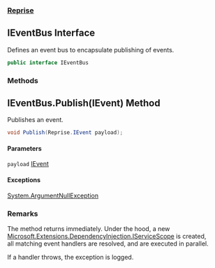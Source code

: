 ### [Reprise](Reprise.md 'Reprise')

## IEventBus Interface

Defines an event bus to encapsulate publishing of events.

```csharp
public interface IEventBus
```
### Methods

<a name='Reprise.IEventBus.Publish(Reprise.IEvent)'></a>

## IEventBus.Publish(IEvent) Method

Publishes an event.

```csharp
void Publish(Reprise.IEvent payload);
```
#### Parameters

<a name='Reprise.IEventBus.Publish(Reprise.IEvent).payload'></a>

`payload` [IEvent](Reprise.IEvent.md 'Reprise.IEvent')

#### Exceptions

[System.ArgumentNullException](https://docs.microsoft.com/en-us/dotnet/api/System.ArgumentNullException 'System.ArgumentNullException')

### Remarks
The method returns immediately. Under the hood, a new [Microsoft.Extensions.DependencyInjection.IServiceScope](https://docs.microsoft.com/en-us/dotnet/api/Microsoft.Extensions.DependencyInjection.IServiceScope 'Microsoft.Extensions.DependencyInjection.IServiceScope') is created,   
all matching event handlers are resolved, and are executed in parallel.   
  
If a handler throws, the exception is logged.